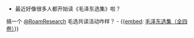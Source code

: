 - 最近好像很多人都开始读《毛泽东选集》啦？

搞一个 [@RoamResearch](https://twitter.com/RoamResearch) 毛选共读活动咋样？
    - {{[embed](embed.md): [毛泽东选集（全四卷）](毛泽东选集（全四卷）.md)}}
